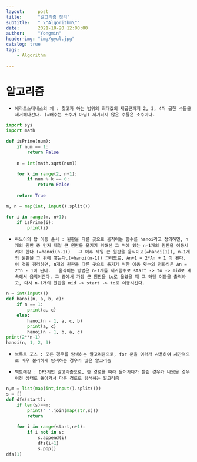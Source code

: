 ```yaml
---
layout:     post
title:      "알고리즘 정리"
subtitle:   " \"Algorithm\""
date:       2021-10-20 12:00:00
author:     "Yongmin"
header-img: "img/gyul.jpg"
catalog: true
tags:
    - Algorithm
  
---
```


# 알고리즘

- ``에라토스테네스의 체 : 찾고자 하는 범위의 최대값의 제곱근까지 2, 3, 4씩 곱한 수들을 제거해나간다. (=배수는 소수가 아님) 제거되지 않은 수들은 소수이다.``

```python
import sys
import math

def isPrime(num):
    if num == 1:
        return False
    
    n = int(math.sqrt(num))

    for k in range(2, n+1):
        if num % k == 0: 
            return False
    
    return True 

m, n = map(int, input().split())

for i in range(m, n+1):
    if isPrime(i):
        print(i)
```


-  ``하노이의 탑 이동 순서 : 원판을 다른 곳으로 움직이는 함수를 hanoi라고 정의하면, n개의 원판 중 먼저 제일 큰 원판을 옮기기 위해선 그 위에 있는 n-1개의 원판을 이동시켜야 한다.(=hanoi(n-1))  
그 이후 제일 큰 원판을 움직이고(=hanoi(1)), n-1개의 원판을 그 위에 쌓는다.(=hanoi(n-1)) 그러므로, An+1 = 2*An + 1 이 된다. 이 것을 정리하면, n개의 원판을 다른 곳으로 옮기기 위한 이동 횟수의 점화식은 An = 2^n - 1이 된다.  
움직이는 방법은 n-1개를 재귀함수로 start -> to -> mid로 계속해서 움직여준다. 그 중에서 가장 큰 원판을 to로 옮겼을 때 그 해당 이동을 출력하고, 다시 n-1개의 원판을 mid -> start -> to로 이동시킨다.``

```python
n = int(input())
def hanoi(n, a, b, c):
    if n == 1:
        print(a, c)
    else:
        hanoi(n - 1, a, c, b)
        print(a, c)
        hanoi(n - 1, b, a, c)
print(2**n-1)
hanoi(n, 1, 2, 3)
```


- ``브루트 포스 : 모든 경우를 탐색하는 알고리즘으로, for 문을 여러개 사용하여 시간적으로 매우 불리하게 탐색하는 경우가 많은 알고리즘``


- ``백트래킹 : DFS기반 알고리즘으로, 한 경로를 따라 들어가다가 틀린 경우가 나왔을 경우 이전 상태로 돌아가서 다른 경로로 탐색하는 알고리즘``

```python
n,m = list(map(int,input().split()))
s = []
def dfs(start):
    if len(s)==m:
        print(' '.join(map(str,s)))
        return
    
    for i in range(start,n+1):
        if i not in s:
            s.append(i)
            dfs(i+1)
            s.pop()
dfs(1)
```



